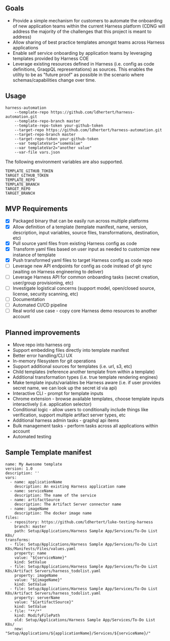 Goals
-----

* Provide a simple mechanism for customers to automate the onboarding of new application teams within the current Harness platform (CDNG will address the majority of the challenges that this project is meant to address)
* Allow sharing of best practice templates amongst teams across Harness applications
* Enable self service onboarding by application teams by leveraging templates provided by Harness COE
* Leverage existing resources defined in Harness (i.e. config as code definitions, GraqpQL representations) as sources.  This enables the utiltiy to be as "future proof" as possible in the scenario where schemas/capabilities change over time.

Usage
-----

```
harness-automation 
    --template-repo https://github.com/ldhertert/harness-automation.git 
    --template-repo-branch master 
    --template-repo-token your-github-token 
    --target-repo https://github.com/ldhertert/harness-automation.git 
    --target-repo-branch master 
    --target-repo-token your-github-token 
    --var templateVar1="someValue" 
    --var templateVar2="another value" 
    --var-file vars.json
```

The following environment variables are also supported.
```
TEMPLATE_GITHUB_TOKEN
TARGET_GITHUB_TOKEN
TEMPLATE_REPO
TEMPLATE_BRANCH
TARGET_REPO
TARGET_BRANCH
```

MVP Requirements
----------------

- [x] Packaged binary that can be easily run across multiple platforms
- [x] Allow definition of a template (template manifest, name, version, description, input variables, source files, transformations, destination, etc)
- [x] Pull source yaml files from existing Harness config as code 
- [x] Transform yaml files based on user input as needed to customize new instance of template
- [x] Push transformed yaml files to target Harness config as code repo
- [ ] Leverage new API endpoints for config as code instead of git sync (waiting on Harness engineering to deliver)
- [ ] Leverage Harness API for common onboarding tasks (secret creation, user/group provisioning, etc)
- [ ] Investigate logistical concerns (support model, open/closed source, license, security scanning, etc)
- [ ] Documentation
- [ ] Automated CI/CD pipeline
- [ ] Real world use case - copy core Harness demo resources to another account

Planned improvements
--------------------

* Move repo into harness org
* Support embedding files directly into template manifest
* Better error handling/CLI UX
* In-memory filesystem for git operations
* Support additional sources for templates (i.e. url, s3, etc)
* Child templates (reference another template from within a template)
* Additional transformation types (i.e. true template rendering engines)
* Make template inputs/variables be Harness aware (i.e. if user provides secret name, we can look up the secret id via api)
* Interactive CLI - prompt for template inputs
* Chrome extension - browse available templates, choose template inputs interactively (i.e. application selector)
* Conditional logic - allow users to conditionally include things like verification, support multiple artifact server types, etc
* Additional harness admin tasks - graphql api items
* Bulk management tasks - perform tasks across all applications within account
* Automated testing

Sample Template manifest
------------------------

```
name: My Awesome template
version: 1.0
description: ''
vars:
  - name: applicationName
    description: An existing Harness application name
  - name: serviceName
    description: The name of the service
  - name: artifactSource
    description: The Artifact Server connector name
  - name: imageName
    description: The docker image name
files:
  - repository: https://github.com/ldhertert/luke-testing-harness
    branch: master
    path: Setup/Applications/Harness Sample App/Services/To-Do List K8s/
transforms:
  - file: Setup/Applications/Harness Sample App/Services/To-Do List K8s/Manifests/Files/values.yaml
    property: name
    value: "${serviceName}"
    kind: SetValue
  - file: Setup/Applications/Harness Sample App/Services/To-Do List K8s/Artifact Servers/harness_todolist.yaml
    property: imageName
    value: "${imageName}"
    kind: SetValue
  - file: Setup/Applications/Harness Sample App/Services/To-Do List K8s/Artifact Servers/harness_todolist.yaml
    property: serverName
    value: "${artifactSource}"
    kind: SetValue
  - file: "**/*"
    kind: ModifyFilePath
    old: Setup/Applications/Harness Sample App/Services/To-Do List K8s/
    new: "Setup/Applications/${applicationName}/Services/${serviceName}/"
 ```
